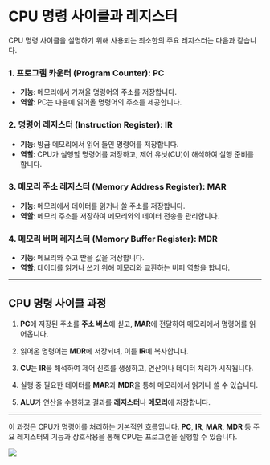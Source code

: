 # CPU 명령 사이클과 레지스터

CPU 명령 사이클을 설명하기 위해 사용되는 최소한의 주요 레지스터는 다음과 같습니다.

### 1. 프로그램 카운터 (Program Counter): **PC**
- **기능**: 메모리에서 가져올 명령어의 주소를 저장합니다.
- **역할**: PC는 다음에 읽어올 명령어의 주소를 제공합니다.

### 2. 명령어 레지스터 (Instruction Register): **IR**
- **기능**: 방금 메모리에서 읽어 들인 명령어를 저장합니다.
- **역할**: CPU가 실행할 명령어를 저장하고, 제어 유닛(CU)이 해석하여 실행 준비를 합니다.

### 3. 메모리 주소 레지스터 (Memory Address Register): **MAR**
- **기능**: 메모리에서 데이터를 읽거나 쓸 주소를 저장합니다.
- **역할**: 메모리 주소를 저장하여 메모리와의 데이터 전송을 관리합니다.

### 4. 메모리 버퍼 레지스터 (Memory Buffer Register): **MDR**
- **기능**: 메모리와 주고 받을 값을 저장합니다.
- **역할**: 데이터를 읽거나 쓰기 위해 메모리와 교환하는 버퍼 역할을 합니다.

---

## CPU 명령 사이클 과정

1. **PC**에 저장된 주소를 **주소 버스**에 싣고, **MAR**에 전달하여 메모리에서 명령어를 읽어옵니다.

2. 읽어온 명령어는 **MDR**에 저장되며, 이를 **IR**에 복사합니다.

3. **CU**는 **IR**을 해석하여 제어 신호를 생성하고, 연산이나 데이터 처리가 시작됩니다.

4. 실행 중 필요한 데이터를 **MAR**과 **MDR**을 통해 메모리에서 읽거나 쓸 수 있습니다.

5. **ALU**가 연산을 수행하고 결과를 **레지스터**나 **메모리**에 저장합니다.

---

이 과정은 CPU가 명령어를 처리하는 기본적인 흐름입니다. **PC**, **IR**, **MAR**, **MDR** 등 주요 레지스터의 기능과 상호작용을 통해 CPU는 프로그램을 실행할 수 있습니다.

![](https://velog.velcdn.com/images/bluepaper14/post/2ccf52aa-94b1-4fbb-b987-683cd0b23b6d/image.png)

